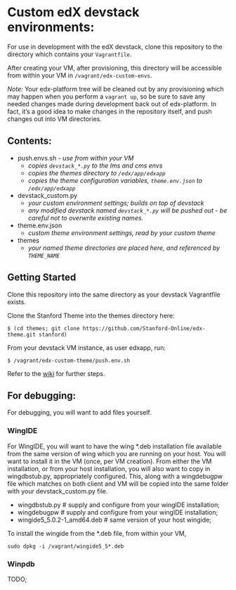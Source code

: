 # Custom edX devstack environments:

For use in development with the edX devstack, clone this repository to the directory
which contains your `Vagrantfile`.

After creating your VM, after provisioning, this directory will be accessible
from within your VM in `/vagrant/edx-custom-envs`.

*Note:*  Your edx-platform tree will be cleaned out by any provisioning which may happen when
you perform a `vagrant up`, so be sure to save any needed changes made during
development back out of edx-platform.
In fact, it’s a good idea to make changes in the repository itself, and push changes out into VM directories.


## Contents:

- push.envs.sh - *use from within your VM*
  - *copies ```devstack_*.py``` to the lms and cms envs*
  - *copies the themes directory to `/edx/app/edxapp`*
  - *copies the theme configuration variables, `theme.env.json` to `/edx/app/edxapp`*
- devstack_custom.py
  - *your custom environment settings; builds on top of devstack*
  - *any modified devstack named ```devstack_*.py``` will be pushed out - be careful not to overwrite existing names.*
- theme.env.json
  - *custom theme environment settings, read by your custom theme*
- themes
  - *your named theme directories are placed here, and referenced by `THEME_NAME`*

  
## Getting Started

Clone this repository into the same directory as your devstack Vagrantfile exists.

Clone the Stanford Theme into the themes directory here:
```
$ (cd themes; git clone https://github.com/Stanford-Online/edx-theme.git stanford)
```

From your devstack VM instance, as user edxapp, run:
```
$ /vagrant/edx-custom-theme/push.env.sh
```

Refer to the [wiki](https://github.com/yarko/edx-custom-envs/wiki) for further steps.



## For debugging:

For debugging, you will want to add files yourself.

### WingIDE
For WingIDE, you will want to have the wing *.deb installation
file available from the same version of wing which you are running on your host.
You will want to install it in the VM (once, per VM creation).
From either the VM installation, or from your host installation, you will also
want to copy in wingdbstub.py, appropriately configured.
This, along with a wingdebugpw file which matches on both
client and VM will be copied into the same folder with your devstack_custom.py
file.

- wingdbstub.py  # supply and configure from your wingIDE installation;
- wingdebugpw    # supply and configure from your wingIDE installation;  
- wingide5_5.0.2-1_amd64.deb  # same version of your host wingide;

To install the wingide from the *.deb file, from within your VM,
```
sudo dpkg -i /vagrant/wingide5_5*.deb
```


### Winpdb

TODO;


